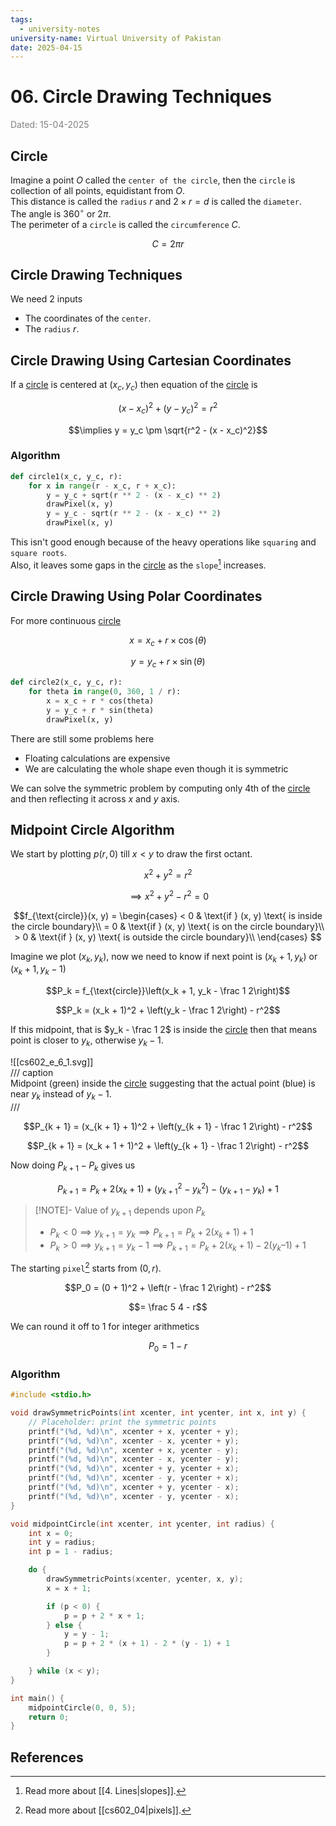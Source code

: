 ```yaml
---
tags:
  - university-notes
university-name: Virtual University of Pakistan
date: 2025-04-15
---
```


# 06. Circle Drawing Techniques

<span style="color: gray;">Dated: 15-04-2025</span>

## Circle

Imagine a point $O$ called the `center of the circle`, then the `circle` is collection of all points, equidistant from $O$.  
This distance is called the `radius` $r$ and $2 \times r = d$ is called the `diameter`.  
The angle is $360^\circ$ or $2 \pi$.  
The perimeter of a `circle` is called the `circumference` $C$.  

$$C = 2 \pi r$$

## Circle Drawing Techniques

We need 2 inputs

- The coordinates of the `center`.
- The `radius` $r$.

## Circle Drawing Using Cartesian Coordinates

If a [circle](#circle) is centered at $(x_c, y_c)$ then equation of the [circle](#circle) is  

$$(x - x_c)^2 + (y - y_c)^2 = r^2$$

$$\implies y = y_c \pm \sqrt{r^2 - (x - x_c)^2}$$

### Algorithm

```python
def circle1(x_c, y_c, r):
	for x in range(r - x_c, r + x_c):
		y = y_c + sqrt(r ** 2 - (x - x_c) ** 2)
		drawPixel(x, y)
		y = y_c - sqrt(r ** 2 - (x - x_c) ** 2)
		drawPixel(x, y)
```

This isn't good enough because of the heavy operations like `squaring` and `square roots`.  
Also, it leaves some gaps in the [circle](#circle) as the `slope`[^1] increases.

## Circle Drawing Using Polar Coordinates

For more continuous [circle](#circle)  

$$x = x_c + r \times \cos(\theta)$$

$$y = y_c + r \times \sin(\theta)$$

```python
def circle2(x_c, y_c, r):
	for theta in range(0, 360, 1 / r):
		x = x_c + r * cos(theta)
		y = y_c + r * sin(theta)
		drawPixel(x, y)
```

There are still some problems here

- Floating calculations are expensive
- We are calculating the whole shape even though it is symmetric

We can solve the symmetric problem by computing only 4th of the [circle](#circle) and then reflecting it across $x$ and $y$ axis.

## Midpoint Circle Algorithm

We start by plotting $p(r, 0)$ till $x < y$ to draw the first octant.  

$$x^2 + y^2 = r^2$$

$$\implies x^2 + y^2 - r^2 = 0$$

$$f_{\text{circle}}(x, y) = 
\begin{cases}
	< 0 & \text{if } (x, y) \text{ is inside the circle boundary}\\
	= 0 & \text{if } (x, y) \text{ is on the circle boundary}\\
	> 0 & \text{if } (x, y) \text{ is outside the circle boundary}\\
\end{cases}
$$

Imagine we plot $(x_k, y_k)$, now we need to know if next point is $(x_k + 1, y_k)$ or $(x_k + 1, y_k - 1)$  

$$P_k = f_{\text{circle}}\left(x_k + 1, y_k - \frac 1 2\right)$$

$$P_k = (x_k + 1)^2 + \left(y_k - \frac 1 2\right) - r^2$$

If this midpoint, that is $y_k - \frac 1 2$ is inside the [circle](#circle) then that means point is closer to $y_k$, otherwise $y_k - 1$.

![[cs602_e_6_1.svg]]  
/// caption  
Midpoint (green) inside the [circle](#circle) suggesting that the actual point (blue) is near $y_k$ instead of $y_k - 1$.  
///

$$P_{k + 1} = (x_{k + 1} + 1)^2 + \left(y_{k + 1} - \frac 1 2\right) - r^2$$

$$P_{k + 1} = (x_k + 1 + 1)^2 + \left(y_{k + 1} - \frac 1 2\right) - r^2$$

Now doing $P_{k + 1} - P_k$ gives us

$$P_{k+1} = P_k + 2(x_k + 1) + \left( y_{k+1}^2 - y_k^2 \right) - \left( y_{k+1} - y_k \right) + 1$$

> [!NOTE]- Value of $y_{k + 1}$ depends upon $P_k$  
> - $P_k < 0 \implies y_{k + 1} = y_k \implies P_{k + 1} = P_k + 2(x_k + 1 ) + 1$
> - $P_k > 0 \implies y_{k + 1} = y_k - 1 \implies P_{k + 1} = P_k + 2(x_k + 1) - 2 (y_k – 1 ) + 1$  

The starting `pixel`[^2] starts from $(0, r)$.  

$$P_0 = (0 + 1)^2 + \left(r - \frac 1 2\right) - r^2$$

$$= \frac 5 4 - r$$

We can round it off to $1$ for integer arithmetics 

$$P_0 = 1 - r$$

### Algorithm

```cpp
#include <stdio.h>

void drawSymmetricPoints(int xcenter, int ycenter, int x, int y) {
    // Placeholder: print the symmetric points
    printf("(%d, %d)\n", xcenter + x, ycenter + y);
    printf("(%d, %d)\n", xcenter - x, ycenter + y);
    printf("(%d, %d)\n", xcenter + x, ycenter - y);
    printf("(%d, %d)\n", xcenter - x, ycenter - y);
    printf("(%d, %d)\n", xcenter + y, ycenter + x);
    printf("(%d, %d)\n", xcenter - y, ycenter + x);
    printf("(%d, %d)\n", xcenter + y, ycenter - x);
    printf("(%d, %d)\n", xcenter - y, ycenter - x);
}

void midpointCircle(int xcenter, int ycenter, int radius) {
    int x = 0;
    int y = radius;
    int p = 1 - radius;

    do {
        drawSymmetricPoints(xcenter, ycenter, x, y);
        x = x + 1;

        if (p < 0) {
            p = p + 2 * x + 1;
        } else {
            y = y - 1;
            p = p + 2 * (x + 1) - 2 * (y - 1) + 1
        }

    } while (x < y);
}

int main() {
    midpointCircle(0, 0, 5);
    return 0;
}
```

## References

[^1]: Read more about [[4. Lines|slopes]].
[^2]: Read more about [[cs602_04|pixels]].